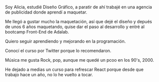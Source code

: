 Soy Alicia, estudié Diseño Gráfico, a paratir de ahí trabajé en una agencia de publicidad donde aprendí a maquetar. 

Me llegó a gustar mucho la maquetación, así que dejé el diseño y depués de unos 6 años maquetando, quise dar el paso al desarrollo y entré al bootcamp Front-End de Adalab.

Quiero seguir aprendiendo y mejorando en la programación.

Conocí el curso por Twitter porque lo recomendaron.

Música me gusta Rock, pop, aunque me quedé un pcoo en los 90's, 2000.

He dejado a medias un curso para refrescar React porque desde que trabajo hace un año, no lo he vuelto a tocar.

